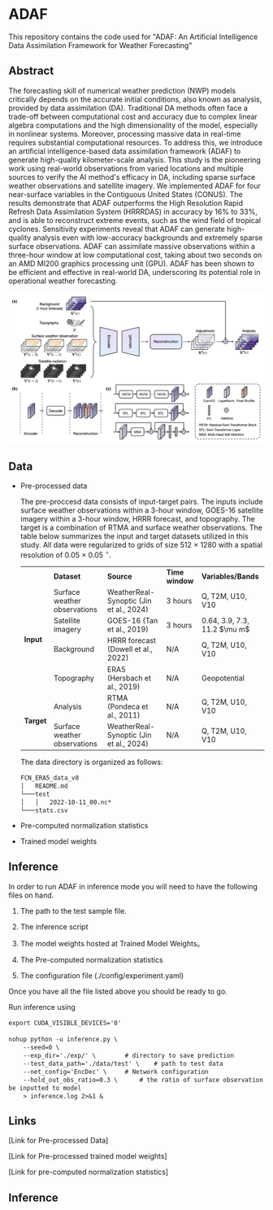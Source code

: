# ADAF

This repository contains the code used for "ADAF: An Artificial Intelligence Data Assimilation Framework for Weather Forecasting"

## Abstract
The forecasting skill of numerical weather prediction (NWP) models critically depends on the accurate initial conditions, also known as analysis, provided by data assimilation (DA).
Traditional DA methods often face a trade-off between computational cost and accuracy due to complex linear algebra computations and the high dimensionality of the model, especially in nonlinear systems. Moreover, processing massive data in real-time requires substantial computational resources. To address this, we introduce an artificial intelligence-based data assimilation framework (ADAF) to generate high-quality kilometer-scale analysis. This study is the pioneering work using real-world observations from varied locations and multiple sources to verify the AI method's efficacy in DA, including sparse surface weather observations and satellite imagery. We implemented ADAF for four near-surface variables in the Contiguous United States (CONUS). The results demonstrate that ADAF outperforms the High Resolution Rapid Refresh Data Assimilation System (HRRRDAS) in accuracy by 16\% to 33\%, and is able to reconstruct extreme events, such as the wind field of tropical cyclones. Sensitivity experiments reveal that ADAF can generate high-quality analysis even with low-accuracy backgrounds and extremely sparse surface observations. ADAF can assimilate massive observations within a three-hour window at low computational cost, taking about two seconds on an AMD MI200 graphics processing unit (GPU). ADAF has been shown to be efficient and effective in real-world DA, underscoring its potential role in operational weather forecasting.

![Figure: Overall framework](/assets/framework.png)


## Data
- Pre-processed data
  
  The pre-proccesd data consists of input-target pairs. The inputs include surface weather observations within a 3-hour window, GOES-16 satellite imagery within a 3-hour window, HRRR forecast, and topography. The target is a combination of RTMA and surface weather observations. The table below summarizes the input and target datasets utilized in this study. All data were regularized to grids of size 512 $\times$ 1280 with a spatial resolution of 0.05 $\times$ 0.05 $^\circ$. 
	<table>
		<tr>
		    <td></td>
		    <td><b>Dataset</b></td>
		    <td><b>Source</b></td>
		    <td><b>Time window</b></td>
		    <td><b>Variables/Bands</b></td>
		</tr>
		<tr>
		    <td rowspan="4"><b>Input</b></td>
		    <td>Surface weather observations</td>
		    <td>WeatherReal-Synoptic (Jin et al., 2024)</td>
		    <td>3 hours</td>
		    <td>Q, T2M, U10, V10</td>  
		</tr>
	 	<tr>
		    <td>Satellite imagery</td>
                    <td>GOES-16 (Tan et al., 2019)</td>
		    <td>3 hours</td>
		    <td>0.64, 3.9, 7.3, 11.2 $\mu m$</td>  
		</tr>
	 	<tr>
		    <td>Background</td>
 		    <td>HRRR forecast (Dowell et al., 2022)</td>
		    <td>N/A</td>
		    <td>Q, T2M, U10, V10</td>  
		</tr>
	 	<tr>
		    <td>Topography</td>
		    <td>ERA5 (Hersbach et al., 2019)</td>
		    <td>N/A</td>
		    <td>Geopotential</td>  
		</tr>
	 	<tr>
		    <td rowspan="2"><b>Target</b></td>
		    <td>Analysis</td>
		    <td>RTMA (Pondeca et al., 2011)</td>
		    <td>N/A</td>
		    <td>Q, T2M, U10, V10</td>  
		</tr>
	 	<tr>
		    <td>Surface weather observations</td>
		    <td>WeatherReal-Synoptic (Jin et al., 2024)</td>
		    <td>N/A</td>
		    <td>Q, T2M, U10, V10</td> 
		</tr>
	</table>

	The data directory is organized as follows:
	```
	FCN_ERA5_data_v0
	│   README.md
	└───test
	│   │   2022-10-11_00.nc*
	└───stats.csv
	```

- Pre-computed normalization statistics

- Trained model weights

## Inference
In order to run ADAF in inference mode you will need to have the following files on hand.

1. The path to the test sample file.

2. The inference script

3. The model weights hosted at Trained Model Weights。

4. The Pre-computed normalization statistics

5. The configuration file (./config/experiment.yaml)

Once you have all the file listed above you should be ready to go.

Run inference using
```shell
export CUDA_VISIBLE_DEVICES='0'

nohup python -u inference.py \
    --seed=0 \
    --exp_dir='./exp/' \ 		# directory to save prediction 
    --test_data_path='./data/test' \ 	# path to test data
    --net_config='EncDec' \		# Network configuration
    --hold_out_obs_ratio=0.3 \		# the ratio of surface observation be inputted to model
    > inference.log 2>&1 &

```


## Links

[Link for Pre-processed Data]

[Link for Pre-processed trained model weights]

[Link for pre-computed normalization statistics]










## Inference
